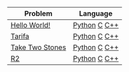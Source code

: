 | Problem | Language
|--|--|
| [Hello World!](https://open.kattis.com/problems/hello) | [Python](https://github.com/smmnaghibi/kattis/blob/main/Python/Hello-World.py) [C](https://github.com/smmnaghibi/kattis/blob/main/C/Hello-World.c) [C++](https://github.com/smmnaghibi/kattis/blob/main/Cpp/Hello-World.cpp) |
| [Tarifa](https://open.kattis.com/problems/tarifa) | [Python](https://github.com/smmnaghibi/kattis/blob/main/Python/Tarifa.py) [C](https://github.com/smmnaghibi/kattis/blob/main/C/Tarifa.c) [C++](https://github.com/smmnaghibi/kattis/blob/main/Cpp/Tarifa.cpp) |
| [Take Two Stones](https://open.kattis.com/problems/twostones) | [Python](https://github.com/smmnaghibi/kattis/blob/main/Python/twostones.py) [C](https://github.com/smmnaghibi/kattis/blob/main/C/twostones.c) [C++](https://github.com/smmnaghibi/kattis/blob/main/Cpp/twostones.cpp) |
| [R2](https://open.kattis.com/problems/r2) | [Python](https://github.com/smmnaghibi/kattis/blob/main/Python/r2.py) [C](https://github.com/smmnaghibi/kattis/blob/main/C/r2.c) [C++](https://github.com/smmnaghibi/kattis/blob/main/Cpp/r2.cpp) |